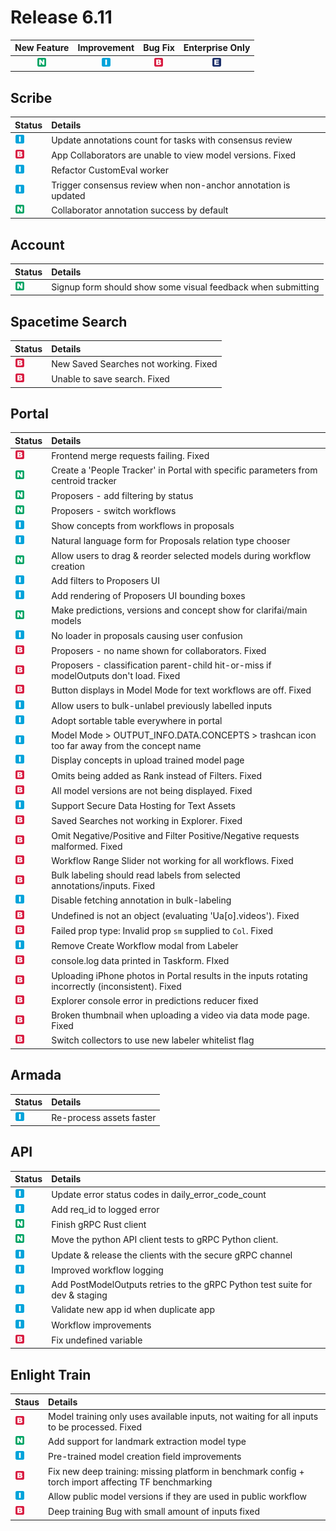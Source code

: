 # Release 6.11

| New Feature | Improvement | Bug Fix | Enterprise Only |
| :---: | :---: | :---: | :---: |
| ![new-feature](../../.gitbook/assets/new_feature%20%281%29%20%281%29%20%2813%29.jpg) | ![improvement](../../.gitbook/assets/improvement%20%2819%29%20%2825%29.jpg) | ![bug](../../.gitbook/assets/bug%20%28196%29%20%28452%29%20%28156%29.jpg) | ![enterprise](../../.gitbook/assets/enterprise%20%2818%29%20%2816%29%20%281%29%20%285%29.jpg) |

## Scribe

| Status | Details |
| :--- | :--- |
| ![improvement](../../.gitbook/assets/improvement%20%2819%29%20%28466%29.jpg) | Update annotations count for tasks with consensus review |
| ![bug](../../.gitbook/assets/bug%20%28196%29%20%28452%29%20%28600%29.jpg) | App Collaborators are unable to view model versions. Fixed |
| ![improvement](../../.gitbook/assets/improvement%20%2819%29%20%28213%29.jpg) | Refactor CustomEval worker |
| ![improvement](../../.gitbook/assets/improvement%20%2819%29%20%28476%29.jpg) | Trigger consensus review when non-anchor annotation is updated |
| ![new-feature](../../.gitbook/assets/new_feature%20%281%29%20%281%29%20%2830%29.jpg) | Collaborator annotation success by default |

## Account

| Status | Details |
| :--- | :--- |
| ![new-feature](../../.gitbook/assets/new_feature%20%281%29%20%281%29%20%2894%29.jpg) | Signup form should show some visual feedback when submitting |

## Spacetime Search

| Status | Details |
| :--- | :--- |
| ![bug](../../.gitbook/assets/bug%20%28196%29%20%28452%29%20%28701%29.jpg) | New Saved Searches not working. Fixed |
| ![bug](../../.gitbook/assets/bug%20%28196%29%20%28452%29%20%28630%29.jpg) | Unable to save search. Fixed |

## Portal

| Status | Details |
| :--- | :--- |
| ![bug](../../.gitbook/assets/bug%20%28196%29%20%28452%29%20%2818%29.jpg) | Frontend merge requests failing. Fixed |
| ![new-feature](../../.gitbook/assets/new_feature%20%281%29%20%281%29%20%28184%29.jpg) | Create a 'People Tracker' in Portal with specific parameters from centroid tracker |
| ![new-feature](../../.gitbook/assets/new_feature%20%281%29%20%281%29%20%28102%29.jpg) | Proposers - add filtering by status |
| ![new-feature](../../.gitbook/assets/new_feature%20%281%29%20%281%29%20%2893%29.jpg) | Proposers - switch workflows |
| ![improvement](../../.gitbook/assets/improvement%20%2819%29%20%28366%29.jpg) | Show concepts from workflows in proposals |
| ![improvement](../../.gitbook/assets/improvement%20%2819%29%20%286%29.jpg) | Natural language form for Proposals relation type chooser |
| ![new-feature](../../.gitbook/assets/new_feature%20%281%29%20%281%29%20%2847%29.jpg) | Allow users to drag & reorder selected models during workflow creation |
| ![improvement](../../.gitbook/assets/improvement%20%2819%29%20%28276%29.jpg) | Add filters to Proposers UI |
| ![improvement](../../.gitbook/assets/improvement%20%2819%29%20%28182%29.jpg) | Add rendering of Proposers UI bounding boxes |
| ![new-feature](../../.gitbook/assets/new_feature%20%281%29%20%281%29%20%2822%29.jpg) | Make predictions, versions and concept show for clarifai/main models |
| ![improvement](../../.gitbook/assets/improvement%20%2819%29%20%28535%29.jpg) | No loader in proposals causing user confusion |
| ![bug](../../.gitbook/assets/bug%20%28196%29%20%28452%29%20%28424%29.jpg) | Proposers - no name shown for collaborators. Fixed |
| ![bug](../../.gitbook/assets/bug%20%28196%29%20%28452%29%20%28199%29.jpg) | Proposers - classification parent-child hit-or-miss if modelOutputs don't load. Fixed |
| ![bug](../../.gitbook/assets/bug%20%28196%29%20%28452%29%20%28130%29.jpg) | Button displays in Model Mode for text workflows are off. Fixed |
| ![improvement](../../.gitbook/assets/improvement%20%2819%29%20%28180%29.jpg) | Allow users to bulk-unlabel previously labelled inputs |
| ![improvement](../../.gitbook/assets/improvement%20%2819%29%20%28452%29.jpg) | Adopt sortable table everywhere in portal |
| ![improvement](../../.gitbook/assets/improvement%20%2819%29%20%28534%29.jpg) | Model Mode &gt; OUTPUT\_INFO.DATA.CONCEPTS &gt; trashcan icon too far away from the concept name |
| ![improvement](../../.gitbook/assets/improvement%20%2819%29%20%28240%29.jpg) | Display concepts in upload trained model page |
| ![bug](../../.gitbook/assets/bug%20%28196%29%20%28452%29%20%28709%29.jpg) | Omits being added as Rank instead of Filters. Fixed |
| ![bug](../../.gitbook/assets/bug%20%28196%29%20%28452%29%20%28191%29.jpg) | All model versions are not being displayed. Fixed |
| ![improvement](../../.gitbook/assets/improvement%20%2819%29%20%28331%29.jpg) | Support Secure Data Hosting for Text Assets |
| ![bug](../../.gitbook/assets/bug%20%28196%29%20%28452%29%20%28483%29.jpg) | Saved Searches not working in Explorer. Fixed |
| ![bug](../../.gitbook/assets/bug%20%28196%29%20%28452%29%20%28699%29.jpg) | Omit Negative/Positive and Filter Positive/Negative requests malformed. Fixed |
| ![bug](../../.gitbook/assets/bug%20%28196%29%20%28452%29%20%28557%29.jpg) | Workflow Range Slider not working for all workflows. Fixed |
| ![bug](../../.gitbook/assets/bug%20%28196%29%20%28452%29%20%28264%29.jpg) | Bulk labeling should read labels from selected annotations/inputs. Fixed |
| ![improvement](../../.gitbook/assets/improvement%20%2819%29%20%28503%29.jpg) | Disable fetching annotation in bulk-labeling |
| ![bug](../../.gitbook/assets/bug%20%28196%29%20%28452%29%20%28655%29.jpg) | Undefined is not an object \(evaluating 'Ua\[o\].videos'\). Fixed |
| ![bug](../../.gitbook/assets/bug%20%28196%29%20%28452%29%20%28732%29.jpg) | Failed prop type: Invalid prop `sm` supplied to `Col`. Fixed |
| ![improvement](../../.gitbook/assets/improvement%20%2819%29%20%28390%29.jpg) | Remove Create Workflow modal from Labeler |
| ![bug](../../.gitbook/assets/bug%20%28196%29%20%28452%29%20%28543%29.jpg) | console.log data printed in Taskform. FIxed |
| ![bug](../../.gitbook/assets/bug%20%28196%29%20%28452%29%20%28121%29.jpg) | Uploading iPhone photos in Portal results in the inputs rotating incorrectly \(inconsistent\). Fixed |
| ![bug](../../.gitbook/assets/bug%20%28196%29%20%28452%29%20%28387%29.jpg) | Explorer console error in predictions reducer fixed |
| ![bug](../../.gitbook/assets/bug%20%28196%29%20%28452%29%20%28326%29.jpg) | Broken thumbnail when uploading a video via data mode page. Fixed |
| ![bug](../../.gitbook/assets/bug%20%28196%29%20%28452%29%20%28385%29.jpg) | Switch collectors to use new labeler whitelist flag |

## Armada

| Status | Details |
| :--- | :--- |
| ![improvement](../../.gitbook/assets/improvement%20%2819%29%20%28202%29.jpg) | Re-process assets faster |

## API

| Status | Details |
| :--- | :--- |
| ![improvement](../../.gitbook/assets/improvement%20%2819%29%20%2892%29.jpg) | Update error status codes in daily\_error\_code\_count |
| ![improvement](../../.gitbook/assets/improvement%20%2819%29%20%2855%29.jpg) | Add req\_id to logged error |
| ![new-feature](../../.gitbook/assets/new_feature%20%281%29%20%281%29%20%2884%29.jpg) | Finish gRPC Rust client |
| ![new-feature](../../.gitbook/assets/new_feature%20%281%29%20%281%29%20%28153%29.jpg) | Move the python API client tests to gRPC Python client. |
| ![improvement](../../.gitbook/assets/improvement%20%2819%29%20%28352%29.jpg) | Update & release the clients with the secure gRPC channel |
| ![improvement](../../.gitbook/assets/improvement%20%2819%29%20%28288%29.jpg) | Improved workflow logging |
| ![improvement](../../.gitbook/assets/improvement%20%2819%29%20%28146%29.jpg) | Add PostModelOutputs retries to the gRPC Python test suite for dev & staging |
| ![improvement](../../.gitbook/assets/improvement%20%2819%29%20%28558%29.jpg) | Validate new app id when duplicate app |
| ![improvement](../../.gitbook/assets/improvement%20%2819%29%20%28423%29.jpg) | Workflow improvements |
| ![bug](../../.gitbook/assets/bug%20%28196%29%20%28452%29%20%28644%29.jpg) | Fix undefined variable |

## Enlight Train

| Staus | Details |
| :--- | :--- |
| ![bug](../../.gitbook/assets/bug%20%28196%29%20%28452%29%20%28653%29.jpg) | Model training only uses available inputs, not waiting for all inputs to be processed. Fixed |
| ![new-feature](../../.gitbook/assets/new_feature%20%281%29%20%281%29%20%28255%29.jpg) | Add support for landmark extraction model type |
| ![improvement](../../.gitbook/assets/improvement%20%2819%29%20%28368%29.jpg) | Pre-trained model creation field improvements |
| ![bug](../../.gitbook/assets/bug%20%28196%29%20%28452%29%20%28592%29.jpg) | Fix new deep training: missing platform in benchmark config + torch import affecting TF benchmarking |
| ![improvement](../../.gitbook/assets/improvement%20%2819%29%20%28414%29.jpg) | Allow public model versions if they are used in public workflow |
| ![bug](../../.gitbook/assets/bug%20%28196%29%20%28452%29%20%28144%29.jpg) | Deep training Bug with small amount of inputs fixed |

